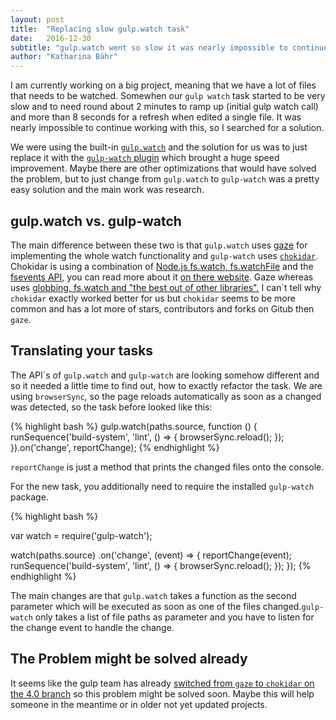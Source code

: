 ```yaml
---
layout: post
title:  "Replacing slow gulp.watch task"
date:   2016-12-30
subtitle: "gulp.watch went so slow it was nearly impossible to continue working with this, so I searched for a solution."
author: "Katharina Bähr"
---
```



<p class="intro">
<span class="dropcap">I</span> am currently working on a big project, meaning that we have a lot of files that needs to be watched. Somewhen our <code>gulp watch</code> task started to be very slow and to need round about 2 minutes to ramp up (initial gulp watch call) 
and more than 8 seconds for a refresh when edited a single file. It was nearly impossible to continue working with this, so I searched for a solution.
</p>

We were using the built-in <a href="https://github.com/gulpjs/gulp/blob/master/docs/API.md" title="link to gulp.watch"><code>gulp.watch</code></a> and the solution for us was to just replace it with the 
<a href="https://www.npmjs.com/package/gulp-watch" title="link to gulp.watch"><code>gulp-watch</code> plugin</a> which brought a huge speed improvement.
Maybe there are other optimizations that would have solved the problem, but to just change from <code>gulp.watch</code> to <code>gulp-watch</code> was a pretty easy solution and the main work was research.

<h2>gulp.watch vs. gulp-watch</h2>

<p>

The main difference between these two is that <code>gulp.watch</code> uses <a href="https://github.com/shama/gaze" title="link to the gaze library">gaze</a> for implementing the whole watch functionality and 
<code>gulp-watch</code> uses <a href="https://github.com/paulmillr/chokidar" title="link to the chokidar library"><code>chokidar</code></a>. 
Chokidar is using a combination of <a href="https://nodejs.org/docs/latest/api/fs.html" title="link to node.js API"> Node.js fs.watch, fs.watchFile</a> and the 
<a href="https://www.npmjs.com/package/fsevents" title="link to fsevents API">fsevents API</a>, you can read more about it <a href="https://www.npmjs.com/package/chokidar" title="link to chokidar on npm">
on there website</a>.
Gaze whereas uses <a href="" title="">globbing, fs.watch and "the best out of other libraries".</a> I can´t tell why <code>chokidar</code> exactly worked better for us but <code>chokidar</code> seems 
to be more common and has a lot more of stars, contributors and forks on Gitub then <code>gaze</code>.
</p>

<h2>Translating your tasks</h2>

The API´s of <code>gulp.watch</code> and <code>gulp-watch</code> are looking somehow different and so it needed a little time to find out, how to exactly refactor the task.
We are using <code>browserSync</code>, so the page reloads automatically as soon as a changed was detected, so the task before looked like this:

{% highlight bash %}
gulp.watch(paths.source, function () {
    runSequence('build-system', 'lint', () => {
        browserSync.reload();
    });
}).on('change', reportChange);
{% endhighlight %} 

<code>reportChange</code> is just a method that prints the changed files onto the console.

For the new task, you additionally need to require the installed <code>gulp-watch</code> package.

{% highlight bash %}

var watch = require('gulp-watch');

watch(paths.source)
.on('change', (event) => {
    reportChange(event);
    runSequence('build-system', 'lint', () => {
        browserSync.reload();
    });
});
{% endhighlight %}

The main changes are that <code>gulp.watch</code> takes a function as the second parameter which will be executed as soon as one of the files changed.<code>gulp-watch</code> only takes a list of file paths as parameter and
you have to listen for the change event to handle the change.


<h2>The Problem might be solved already</h2>

It seems like the gulp team has already <a href="https://github.com/gulpjs/gulp/blob/4.0/index.js" title="link to chokidar change">switched from <code>gaze</code> to <code>chokidar</code> on the 4.0 branch</a> so this problem might be solved soon.
Maybe this will help someone in the meantime or in older not yet updated projects.

